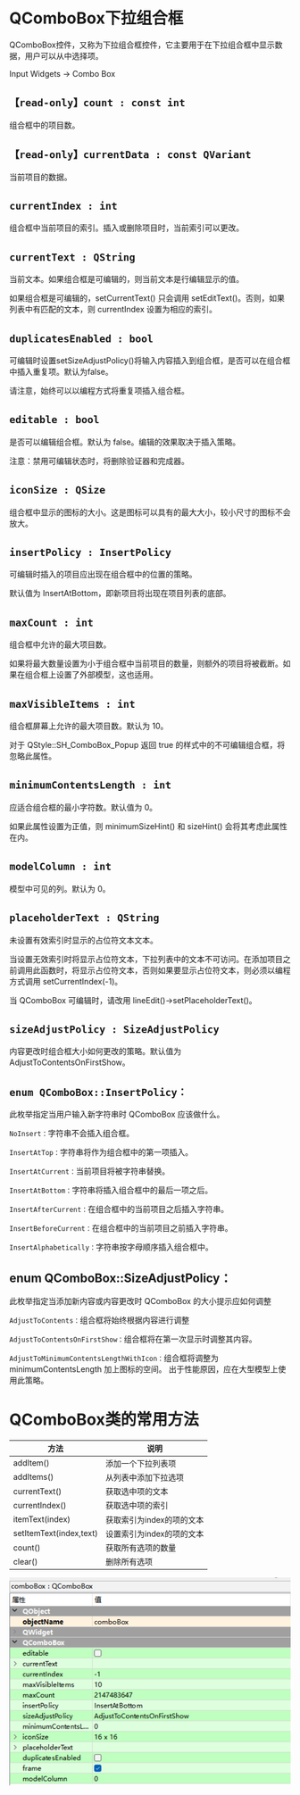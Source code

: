 # QComboBox下拉组合框

QComboBox控件，又称为下拉组合框控件，它主要用于在下拉组合框中显示数据，用户可以从中选择项。

Input Widgets -> Combo Box

## `【read-only】count : const int`

组合框中的项目数。

## `【read-only】currentData : const QVariant`

当前项目的数据。

## `currentIndex : int`

组合框中当前项目的索引。插入或删除项目时，当前索引可以更改。

## `currentText : QString`

当前文本。如果组合框是可编辑的，则当前文本是行编辑显示的值。

如果组合框是可编辑的，setCurrentText() 只会调用 setEditText()。否则，如果列表中有匹配的文本，则 currentIndex 设置为相应的索引。

## `duplicatesEnabled : bool`

可编辑时设置setSizeAdjustPolicy()将输入内容插入到组合框，是否可以在组合框中插入重复项。默认为false。

请注意，始终可以以编程方式将重复项插入组合框。

## `editable : bool`

是否可以编辑组合框。默认为 false。编辑的效果取决于插入策略。

注意：禁用可编辑状态时，将删除验证器和完成器。

## `iconSize : QSize`

组合框中显示的图标的大小。这是图标可以具有的最大大小，较小尺寸的图标不会放大。

## `insertPolicy : InsertPolicy`

可编辑时插入的项目应出现在组合框中的位置的策略。

默认值为 InsertAtBottom，即新项目将出现在项目列表的底部。

## `maxCount : int`

组合框中允许的最大项目数。

如果将最大数量设置为小于组合框中当前项目的数量，则额外的项目将被截断。如果在组合框上设置了外部模型，这也适用。

## `maxVisibleItems : int`

组合框屏幕上允许的最大项目数。默认为 10。

对于 QStyle::SH_ComboBox_Popup 返回 true 的样式中的不可编辑组合框，将忽略此属性。

## `minimumContentsLength : int`

应适合组合框的最小字符数。默认值为 0。

如果此属性设置为正值，则 minimumSizeHint() 和 sizeHint() 会将其考虑此属性在内。

## `modelColumn : int`

模型中可见的列。默认为 0。

## `placeholderText : QString`

未设置有效索引时显示的占位符文本文本。

当设置无效索引时将显示占位符文本，下拉列表中的文本不可访问。在添加项目之前调用此函数时，将显示占位符文本，否则如果要显示占位符文本，则必须以编程方式调用 setCurrentIndex(-1)。

当 QComboBox 可编辑时，请改用 lineEdit()->setPlaceholderText()。

## `sizeAdjustPolicy : SizeAdjustPolicy`

内容更改时组合框大小如何更改的策略。默认值为 AdjustToContentsOnFirstShow。

## `enum QComboBox::InsertPolicy：`

此枚举指定当用户输入新字符串时 QComboBox 应该做什么。

`NoInsert：`字符串不会插入组合框。

`InsertAtTop：`字符串将作为组合框中的第一项插入。

`InsertAtCurrent：`当前项目将被字符串替换。

`InsertAtBottom：`字符串将插入组合框中的最后一项之后。

`InsertAfterCurrent：`在组合框中的当前项目之后插入字符串。

`InsertBeforeCurrent：`在组合框中的当前项目之前插入字符串。

`InsertAlphabetically：`字符串按字母顺序插入组合框中。

## enum QComboBox::SizeAdjustPolicy：

此枚举指定当添加新内容或内容更改时 QComboBox 的大小提示应如何调整

`AdjustToContents：`组合框将始终根据内容进行调整

`AdjustToContentsOnFirstShow：`组合框将在第一次显示时调整其内容。

`AdjustToMinimumContentsLengthWithIcon：`组合框将调整为 minimumContentsLength 加上图标的空间。 出于性能原因，应在大型模型上使用此策略。

# QComboBox类的常用方法

| **方法**                | **说明**             |
| ----------------------- | -------------------- |
| addItem()               | 添加一个下拉列表项   |
| addItems()          | 从列表中添加下拉选项 |
| currentText()           | 获取选中项的文本 |
| currentIndex()          | 获取选中项的索引 |
| itemText(index)         | 获取索引为index的项的文本 |
| setItemText(index,text) | 设置索引为index的项的文本 |
| count()                 | 获取所有选项的数量 |
| clear()                 | 删除所有选项 |

![alt text](image-25.png)